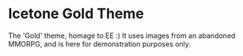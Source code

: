 # Icetone Gold Theme

The 'Gold' theme, homage to EE :) It uses images from an abandoned MMORPG, and is here for demonstration purposes only.
